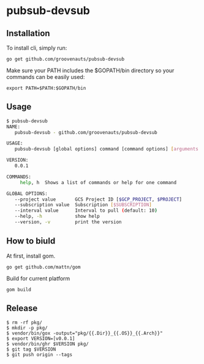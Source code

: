 # pubsub-devsub

## Installation

To install cli, simply run:
```
go get github.com/groovenauts/pubsub-devsub
```

Make sure your PATH includes the $GOPATH/bin directory so your commands can be easily used:

```
export PATH=$PATH:$GOPATH/bin
```

## Usage

```bash
$ pubsub-devsub
NAME:
   pubsub-devsub - github.com/groovenauts/pubsub-devsub

USAGE:
   pubsub-devsub [global options] command [command options] [arguments...]

VERSION:
   0.0.1

COMMANDS:
     help, h  Shows a list of commands or help for one command

GLOBAL OPTIONS:
   --project value       GCS Project ID [$GCP_PROJECT, $PROJECT]
   --subscription value  Subscription [$SUBSCRIPTION]
   --interval value      Interval to pull (default: 10)
   --help, -h            show help
   --version, -v         print the version
```

## How to biuld

At first, install gom.
```
go get github.com/mattn/gom
```

Build for current platform

```
gom build
```

## Release

```
$ rm -rf pkg/
$ mkdir -p pkg/
$ vendor/bin/gox -output="pkg/{{.Dir}}_{{.OS}}_{{.Arch}}"
$ export VERSION=[v0.0.1]
$ vendor/bin/ghr $VERSION pkg/
$ git tag $VERSION
$ git push origin --tags
```
